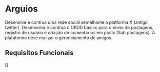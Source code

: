 # Arguios
Desenolve e contrua uma rede social semelhante a platforma X (antigo twitter). Desenvolva e contrua o CRUD básico para o envio de postagens, registro de usuário e criação de comentarios em posts (Sub postagens). A plataforma deve realizar o gerenciamento de amigos.

## Requisitos Funcionais 

[]



